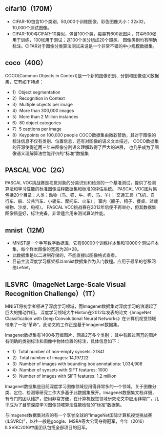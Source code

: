 ## cifar10（170M）
- CIFAR-10包含10个类别，50,000个训练图像，彩色图像大小：32x32，10,000个测试图像。
- CIFAR-100与CIFAR-10类似，包含100个类，每类有600张图片，其中500张用于训练，100张用于测试；这100个类分组成20个超类。
图像类别均有明确标注。CIFAR对于图像分类算法测试来说是一个非常不错的中小规模数据集。


## coco（40G）
COCO(Common Objects in Context)是一个新的图像识别、分割和图像语义数据集，它有如下特点：
- 1）Object segmentation
- 2）Recognition in Context
- 3）Multiple objects per image
- 4）More than 300,000 images
- 5）More than 2 Million instances
- 6）80 object categories
- 7）5 captions per image
- 8）Keypoints on 100,000 people
COCO数据集由微软赞助，其对于图像的标注信息不仅有类别、位置信息，还有对图像的语义文本描述，
COCO数据集的开源使得近两三年来图像分割语义理解取得了巨大的进展，
也几乎成为了图像语义理解算法性能评价的“标准”数据集

## PASCAL VOC（2G）
PASCAL VOC挑战赛是视觉对象的分类识别和检测的一个基准测试，提供了检测算法和学习性能的标准图像注释数据集和标准的评估系统。
PASCAL VOC图片集包括20个目录：人类；动物（鸟、猫、牛、狗、马、羊）；
交通工具（飞机、自行车、船、公共汽车、小轿车、摩托车、火车）；
室内（瓶子、椅子、餐桌、盆栽植物、沙发、电视）。
PASCAL VOC挑战赛在2012年后便不再举办，但其数据集图像质量好，标注完备，非常适合用来测试算法性能。


## mnist（12M）
- MNIST是一个手写数字数据库，它有60000个训练样本集和10000个测试样本集，每个样本图像的宽高为28*28。
- 此数据集是以二进制存储的，不能直接以图像格式查看。
- 目前主流深度学习框架都以mnist数据集作为入门教程。应用于最早的卷积网络LeNet。



## ILSVRC（ImageNet Large-Scale Visual Recognition Challenge）（1T）
MNIST将初学者领进了深度学习领域，而Imagenet数据集对深度学习的浪潮起了巨大的推动作用。
深度学习领域大牛Hinton在2012年发表的论文《ImageNet Classification with Deep Convolutional Neural Networks》在计算机视觉领域带来了一场“革命”，此论文的工作正是基于Imagenet数据集。

Imagenet数据集有1400多万幅图片，涵盖2万多个类别；
其中有超过百万的图片有明确的类别标注和图像中物体位置的标注，具体信息如下：
- 1）Total number of non-empty synsets: 21841
- 2）Total number of images: 14,197,122
- 3）Number of images with bounding box annotations: 1,034,908
- 4）Number of synsets with SIFT features: 1000
- 5）Number of images with SIFT features: 1.2 million

Imagenet数据集是目前深度学习图像领域应用得非常多的一个领域，关于图像分类、定位、检测等研究工作大多基于此数据集展开。Imagenet数据集文档详细，有专门的团队维护，使用非常方便，在计算机视觉领域研究论文中应用非常广，几乎成为了目前深度学习图像领域算法性能检验的“标准”数据集。

与Imagenet数据集对应的有一个享誉全球的“ImageNet国际计算机视觉挑战赛(ILSVRC)”，以往一般是google、MSRA等大公司夺得冠军，今年（2016）ILSVRC2016中国团队包揽全部项目的冠军。
